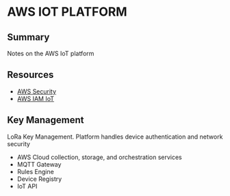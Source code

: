 # AWS IOT PLATFORM

## Summary

Notes on the AWS IoT platform

## Resources

- [AWS Security](https://docs.aws.amazon.com/iot/latest/developerguide/security.html)
- [AWS IAM IoT](https://docs.aws.amazon.com/iot/latest/developerguide/security-iam.html)

## Key Management

LoRa Key Management. Platform handles device authentication and network
security

- AWS Cloud collection, storage, and orchestration services
- MQTT Gateway
- Rules Engine
- Device Registry
- IoT API
